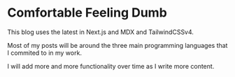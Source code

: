 # **Comfortable Feeling Dumb**

This blog uses the latest in Next.js and MDX and TailwindCSSv4.

Most of my posts will be around the three main programming languages that I commited to in my work.

I will add more and more functionality over time as I write more content.
